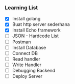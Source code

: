 
### Learning List


- [x] Install golang
- [x] Buat http server sederhana
- [x] Install Echo framework
- [ ] JSON - Hardcode List
- [ ] Postman
- [ ] Install Database
- [ ] Connect DB
- [ ] Read handler
- [ ] Write Handler
- [ ] Debugging Backend
- [ ] Deploy Server
